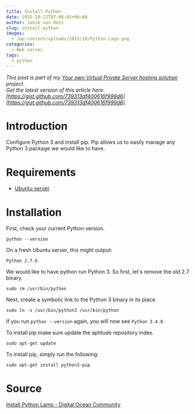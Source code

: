 ```yaml
---
title: Install Python
date: 2015-10-22T07:08:05+00:00
author: Janik von Rotz
slug: install-python
images:
  - /wp-content/uploads/2015/10/Python-Logo.png
categories:
  - Web server
tags:
  - python
---
```

*This post is part of my [Your own Virtual Private Server hosting solution](https://janikvonrotz.ch/your-own-virtual-private-server-hosting-solution/) project.*  
*Get the latest version of this article here: [https://gist.github.com/739313df400616f999d6](https://gist.github.com/739313df400616f999d6).*

# Introduction

Configure Python 3 and install pip. Pip allows us to easily manage any Python 3 package we would like to have.
<!--more-->
# Requirements

* [Ubuntu server](https://janikvonrotz.ch/2014/03/13/deploy-ubuntu-server/)

# Installation

First, check your current Python version.

    python --version

On a fresh Ubuntu server, this might output:

    Python 2.7.6

We would like to have python run Python 3. So first, let's remove the old 2.7 binary.

    sudo rm /usr/bin/python

Next, create a symbolic link to the Python 3 binary in its place.

    sudo ln -s /usr/bin/python3 /usr/bin/python

If you run `python --version` again, you will now see `Python 3.4.0`.

To install pip make sure update the aptitude repository index.

    sudo apt-get update

To install pip, simply run the following:

    sudo apt-get install python3-pip

# Source

[Install Python Lamp - Digital Ocean Community](https://www.digitalocean.com/community/tutorials/how-to-set-up-an-apache-mysql-and-python-lamp-server-without-frameworks-on-ubuntu-14-04)
